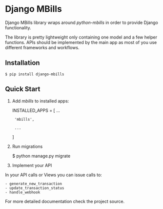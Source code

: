 # Django MBills

Django MBills library wraps around *python-mbills* in order to provide Django functionality. 

The library is pretty lightweight only containing one model and a few helper functions. APIs should be implemented by the main app as most of you use different frameworks and workflows.

## Installation

    $ pip install django-mbills

## Quick Start

1. Add *mbills* to installed apps:

     
    INSTALLED_APPS = [
        ...
        
        'mbills',
        
        ...
    ]


2. Run migrations
     
     
    $ python manage.py migrate



3. Implement your API

In your API calls or Views you can issue calls to:

    - generate_new_transaction
    - update_transaction_status
    - handle_webhook
    


For more detailed documentation check the project source.

